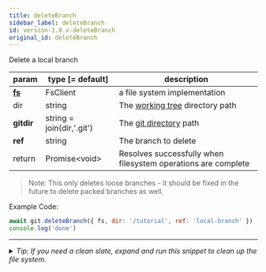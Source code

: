 ```yaml
---
title: deleteBranch
sidebar_label: deleteBranch
id: version-1.0.x-deleteBranch
original_id: deleteBranch
---
```


Delete a local branch

| param          | type [= default]          | description                                                   |
| -------------- | ------------------------- | ------------------------------------------------------------- |
| [**fs**](./fs) | FsClient                  | a file system implementation                                  |
| dir            | string                    | The [working tree](dir-vs-gitdir.md) directory path           |
| **gitdir**     | string = join(dir,'.git') | The [git directory](dir-vs-gitdir.md) path                    |
| **ref**        | string                    | The branch to delete                                          |
| return         | Promise\<void\>           | Resolves successfully when filesystem operations are complete |

> Note: This only deletes loose branches - it should be fixed in the future to delete packed branches as well.

Example Code:

```js live
await git.deleteBranch({ fs, dir: '/tutorial', ref: 'local-branch' })
console.log('done')
```


---

<details>
<summary><i>Tip: If you need a clean slate, expand and run this snippet to clean up the file system.</i></summary>

```js live
window.fs = new LightningFS('fs', { wipe: true })
window.pfs = window.fs.promises
console.log('done')
```
</details>

<script>
(function rewriteEditLink() {
  const el = document.querySelector('a.edit-page-link.button');
  if (el) {
    el.href = 'https://github.com/isomorphic-git/isomorphic-git/edit/master/src/api/deleteBranch.js';
  }
})();
</script>